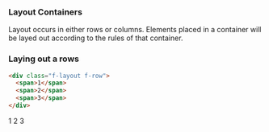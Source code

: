 <link href="bower_components/dist/f-layout.min.css" rel="stylesheet">

### Layout Containers

Layout occurs in either rows or columns. Elements placed in a container will be layed out according to the rules of that container.

### Laying out a rows

```html
<div class="f-layout f-row">
  <span>1</span>
  <span>2</span>
  <span>3</span>
</div>  
```
<div class="f-layout f-row">
  <span>1</span>
  <span>2</span>
  <span>3</span>
</div>  
